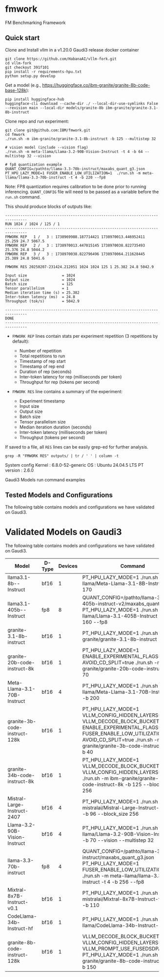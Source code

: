 # fmwork

FM Benchmarking Framework

## Quick start

Clone and Install vllm in a v1.20.0 Gaudi3 release docker container 

```
git clone https://github.com/HabanaAI/vllm-fork.git
cd vllm-fork
git checkout 391f101
pip install -r requirements-hpu.txt  
python setup.py develop  
```

Get a model (e.g., https://huggingface.co/ibm-granite/granite-8b-code-base-128k):

```
pip install huggingface-hub
huggingface-cli download --cache-dir ./ --local-dir-use-symlinks False --revision main --local-dir models/granite-8b ibm-granite/granite-3.1-8b-instruct
```

Clone repo and run experiment:

```
git clone git@github.com:IBM/fmwork.git
cd fmwork
./run.sh -m ibm-granite/granite-3.1-8b-instruct -b 125 --multistep 32

# vision model (include --vision flag)
./run.sh -m meta-llama/Llama-3.2-90B-Vision-Instruct -t 4 -b 64 --multistep 32 --vision

# fp8 quantization example
QUANT_CONFIG=/pathto/llama-3.3-70b-instruct/maxabs_quant_g3.json PT_HPU_LAZY_MODE=1 FUSER_ENABLE_LOW_UTILIZATION=1  ./run.sh -m meta-llama/llama-3.3-70b-instruct -t 4 -b 220 --fp8
```

Note: FP8 quantization requires calibration to be done prior to running inferencing. `QUANT_CONFIG` file will need to be passed as a variable before the `run.sh` command.  

This should produce blocks of outputs like:

```
--------------------------------------------------------------------------------
RUN 1024 / 1024 / 125 / 1
--------------------------------------------------------------------------------
FMWORK REP   1 /   3 : 1738969988.187714421 1738970013.446952411 25.259 24.7 5067.5
FMWORK REP   2 /   3 : 1738970013.447015145 1738970038.822735493 25.376 24.8 5044.2
FMWORK REP   3 /   3 : 1738970038.822796496 1738970064.211628445 25.389 24.8 5041.6

FMWORK RES 20250207-231424.212051 1024 1024 125 1 25.382 24.8 5042.9

Input size                = 1024
Output size               = 1024
Batch size                = 125
Tensor parallelism        = 1
Median iteration time (s) = 25.382
Inter-token latency (ms)  = 24.8
Throughput (tok/s)        = 5042.9

--------------------------------------------------------------------------------
DONE
--------------------------------------------------------------------------------
```

- `FMWORK REP` lines contain stats per experiment repetition (3 repetitions by default):
    - Number of repetition
    - Total repetitions to run
    - Timestamp of rep start
    - Timestamp of rep end
    - Duration of rep (seconds)
    - Inter-token latency for rep (milliseconds per token)
    - Throughput for rep (tokens per second)

- `FMWORK RES` line contains a summary of the experiment:
    - Experiment timestamp
    - Input size
    - Output size
    - Batch size
    - Tensor parallelism size
    - Median iteration duration (seconds)
    - Inter-token latency (milliseconds per token)
    - Throughput (tokens per second)

If saved to a file, all `RES` lines can be easily grep-ed for further analysis.

```
grep -R "FMWORK RES" outputs/ | tr / ' ' | column -t
```

System config 
Kernel : 6.8.0-52-generic
OS : Ubuntu 24.04.5 LTS
PT version : 2.6.0 

Gaudi3 Models run command examples 

## Tested Models and Configurations

The following table contains models and configurations we have validated on Gaudi3.

# Validated Models on Gaudi3

The following table contains models and configurations we have validated on Gaudi3.

| Model | D-Type | Devices | Command |
|--------------| --------------| --------------| --------------|
| llama3.1-8b--Instruct | bf16 | 1 | PT_HPU_LAZY_MODE=1 ./run.sh -m meta-llama/Meta-Llama-3.1-8B-Instruct -b 170 |
| llama3.1-405b--Instruct | fp8 | 8 | QUANT_CONFIG=/pathto/llama-3.1-405b-instruct-v2/maxabs_quant_g3.json PT_HPU_LAZY_MODE=1 ./run.sh -m meta-llama/Llama-3.1-405B-Instruct -t 8 -b 160 --fp8 |
| granite-3.1-8b-instruct | bf16 | 1 | PT_HPU_LAZY_MODE=1 ./run.sh -m ibm-granite/granite-3.1-8b-instruct -b 132 |
| granite-20b-code-instruct-8k | bf16 | 1 | PT_HPU_LAZY_MODE=1 ENABLE_EXPERIMENTAL_FLAGS=1 AVOID_CD_SPLIT=true ./run.sh -m ibm-granite/granite-20b-code-instruct-8k -b 70 |
| Meta-Llama-3.1-70B-Instruct | bf16 | 4 | PT_HPU_LAZY_MODE=1 ./run.sh -m meta-llama/Meta-Llama-3.1-70B-Instruct -t 4 -b 200 |
| granite-3b-code-instruct-128k | bf16 | 1 | PT_HPU_LAZY_MODE=1 VLLM_CONFIG_HIDDEN_LAYERS=32 VLLM_DECODE_BLOCK_BUCKET_STEP=16 ENABLE_EXPERIMENTAL_FLAGS=1 FUSER_ENABLE_LOW_UTILIZATION=true AVOID_CD_SPLIT=true ./run.sh -m ibm-granite/granite-3b-code-instruct-128k -b 40 |
| granite-34b-code-instruct-8k | bf16 | 1 | PT_HPU_LAZY_MODE=1 VLLM_DECODE_BLOCK_BUCKET_STEP=32 VLLM_CONFIG_HIDDEN_LAYERS=20  ./run.sh  -m ibm-granite/granite-34b-code-instruct-8k  -b 125 --block_size 256 |
| Mistral-Large-Instruct-2407 | bf16 | 4 | PT_HPU_LAZY_MODE=1 ./run.sh -m mistralai/Mistral-Large-Instruct-2407 -t 4 -b 96 --block_size 256 |
| Llama-3.2-90B-Vision-Instruct | bf16 | 4 | PT_HPU_LAZY_MODE=1 ./run.sh -m meta-llama/Llama-3.2-90B-Vision-Instruct -t 4 -b 70 --vision --multistep 32 |
| llama-3.3-70b-instruct | fp8 | 4 | QUANT_CONFIG=/pathto/llama-3.3-70b-instruct/maxabs_quant_g3.json PT_HPU_LAZY_MODE=1 FUSER_ENABLE_LOW_UTILIZATION=1  ./run.sh -m meta-llama/llama-3.3-70b-instruct -t 4 -b 256 --fp8 |
| Mixtral-8x7B-Instruct-v0.1 | bf16 | 1 | PT_HPU_LAZY_MODE=1 ./run.sh -m mistralai/Mixtral-8x7B-Instruct-v0.1 -t 1 -b 110 |
| CodeLlama-34b-Instruct-hf | bf16 | 1 | PT_HPU_LAZY_MODE=1 ./run.sh  -m meta-llama/CodeLlama-34b-Instruct-hf -b 108 |
| granite-8b-code-instruct-128k | bf16 | 1 | VLLM_DECODE_BLOCK_BUCKET_STEP=8 VLLM_CONFIG_HIDDEN_LAYERS=8 VLLM_PROMPT_USE_FUSEDSDPA=true PT_HPU_LAZY_MODE=1 ./run.sh  -m ibm-granite/granite-8b-code-instruct-128k -b 150 |
